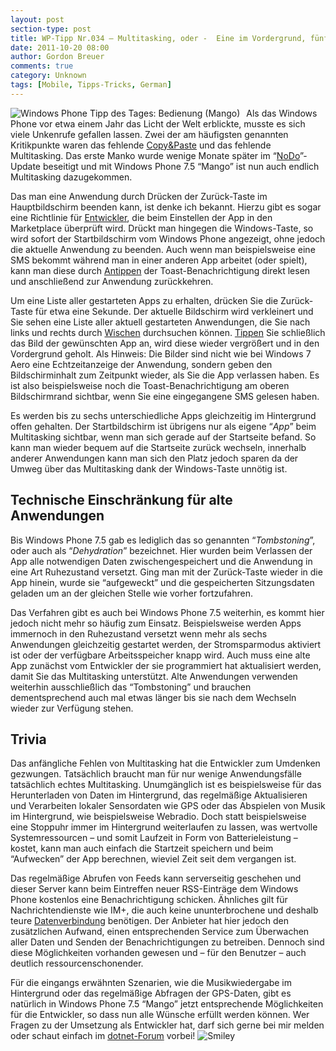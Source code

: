 ```yaml
---
layout: post
section-type: post
title: WP-Tipp Nr.034 – Multitasking, oder -  Eine im Vordergrund, fünf im Sinn
date: 2011-10-20 08:00
author: Gordon Breuer
comments: true
category: Unknown
tags: [Mobile, Tipps-Tricks, German]
---
```

<p><img style="margin: 0px 10px 0px 0px; display: inline; float: left" title="" alt="Windows Phone Tipp des Tages: Bedienung (Mango)" align="left" src="http://anheledirwp.blob.core.windows.net/wordpress/2011/10/bedienungmg.png" /></p>  <p>Als das Windows Phone vor etwa einem Jahr das Licht der Welt erblickte, musste es sich viele Unkenrufe gefallen lassen. Zwei der am häufigsten genannten Kritikpunkte waren das fehlende <a href="/post/2011/10/05/WP-Tipp-023-%E2%80%93-Tastatureingaben-leicht-gemacht-(2).aspx">Copy&amp;Paste</a> und das fehlende Multitasking. Das erste Manko wurde wenige Monate später im “<a title="Windows Phone Tipp des Tages #001" href="/post/2011/09/02/WP7-Tipp-001-%E2%80%93-Versionsunterschiede-und-Updates.aspx">NoDo</a>”-Update beseitigt und mit Windows Phone 7.5 “Mango” ist nun auch endlich Multitasking dazugekommen.</p>  <p>Das man eine Anwendung durch Drücken der Zurück-Taste im Hauptbildschirm beenden kann, ist denke ich bekannt. Hierzu gibt es sogar eine Richtlinie für <a href="http://dotnet-forum.de/forums/default.aspx?GroupID=32">Entwickler</a>, die beim Einstellen der App in den Marketplace überprüft wird. Drückt man hingegen die Windows-Taste, so wird sofort der Startbildschirm vom Windows Phone angezeigt, ohne jedoch die aktuelle Anwendung zu beenden. Auch wenn man beispielsweise eine SMS bekommt während man in einer anderen App arbeitet (oder spielt), kann man diese durch <a href="/post/2011/09/12/WP7-Tipp-007-%E2%80%93-Standard-Gesten.aspx">Antippen</a> der Toast-Benachrichtigung direkt lesen und anschließend zur Anwendung zurückkehren.</p>  <p>Um eine Liste aller gestarteten Apps zu erhalten, drücken Sie die Zurück-Taste für etwa eine Sekunde. Der aktuelle Bildschirm wird verkleinert und Sie sehen eine Liste aller aktuell gestarteten Anwendungen, die Sie nach links und rechts durch <a href="/post/2011/09/12/WP7-Tipp-007-%E2%80%93-Standard-Gesten.aspx">Wischen</a> durchsuchen können. <a href="/post/2011/09/12/WP7-Tipp-007-%E2%80%93-Standard-Gesten.aspx">Tippen</a> Sie schließlich das Bild der gewünschten App an, wird diese wieder vergrößert und in den Vordergrund geholt. Als Hinweis: Die Bilder sind nicht wie bei Windows 7 Aero eine Echtzeitanzeige der Anwendung, sondern geben den Bildschirminhalt zum Zeitpunkt wieder, als Sie die App verlassen haben. Es ist also beispielsweise noch die Toast-Benachrichtigung am oberen Bildschirmrand sichtbar, wenn Sie eine eingegangene SMS gelesen haben.</p>  <p>Es werden bis zu sechs unterschiedliche Apps gleichzeitig im Hintergrund offen gehalten. Der Startbildschirm ist übrigens nur als eigene “<em>App</em>” beim Multitasking sichtbar, wenn man sich gerade auf der Startseite befand. So kann man wieder bequem auf die Startseite zurück wechseln, innerhalb anderer Anwendungen kann man sich den Platz jedoch sparen da der Umweg über das Multitasking dank der Windows-Taste unnötig ist.</p>  <h2>Technische Einschränkung für alte Anwendungen</h2>  <p>Bis Windows Phone 7.5 gab es lediglich das so genannten “<em>Tombstoning</em>”, oder auch als “<em>Dehydration</em>” bezeichnet. Hier wurden beim Verlassen der App alle notwendigen Daten zwischengespeichert und die Anwendung in eine Art Ruhezustand versetzt. Ging man mit der Zurück-Taste wieder in die App hinein, wurde sie “aufgeweckt” und die gespeicherten Sitzungsdaten geladen um an der gleichen Stelle wie vorher fortzufahren.</p>  <p>Das Verfahren gibt es auch bei Windows Phone 7.5 weiterhin, es kommt hier jedoch nicht mehr so häufig zum Einsatz. Beispielsweise werden Apps immernoch in den Ruhezustand versetzt wenn mehr als sechs Anwendungen gleichzeitig gestartet werden, der Stromsparmodus aktiviert ist oder der verfügbare Arbeitsspeicher knapp wird. Auch muss eine alte App zunächst vom Entwickler der sie programmiert hat aktualisiert werden, damit Sie das Multitasking unterstützt. Alte Anwendungen verwenden weiterhin ausschließlich das “Tombstoning” und brauchen dementsprechend auch mal etwas länger bis sie nach dem Wechseln wieder zur Verfügung stehen.</p>  <h2>Trivia</h2>  <p>Das anfängliche Fehlen von Multitasking hat die Entwickler zum Umdenken gezwungen. Tatsächlich braucht man für nur wenige Anwendungsfälle tatsächlich echtes Multitasking. Unumgänglich ist es beispielsweise für das Herunterladen von Daten im Hintergrund, das regelmäßige Aktualisieren und Verarbeiten lokaler Sensordaten wie GPS oder das Abspielen von Musik im Hintergrund, wie beispielsweise Webradio. Doch statt beispielsweise eine Stoppuhr immer im Hintergrund weiterlaufen zu lassen, was wertvolle Systemressourcen – und somit Laufzeit in Form von Batterieleistung – kostet, kann man auch einfach die Startzeit speichern und beim “Aufwecken” der App berechnen, wieviel Zeit seit dem vergangen ist.</p>  <p>Das regelmäßige Abrufen von Feeds kann serverseitig geschehen und dieser Server kann beim Eintreffen neuer RSS-Einträge dem Windows Phone kostenlos eine Benachrichtigung schicken. Ähnliches gilt für Nachrichtendienste wie IM+, die auch keine ununterbrochene und deshalb teure <a href="/post/2011/10/07/WP-Tipp-025-&ndash;-Datenverbindungen.aspx">Datenverbindung</a> benötigen. Der Anbieter hat hier jedoch den zusätzlichen Aufwand, einen entsprechenden Service zum Überwachen aller Daten und Senden der Benachrichtigungen zu betreiben. Dennoch sind diese Möglichkeiten vorhanden gewesen und – für den Benutzer – auch deutlich ressourcenschonender.</p>  <p>Für die eingangs erwähnten Szenarien, wie die Musikwiedergabe im Hintergrund oder das regelmäßige Abfragen der GPS-Daten, gibt es natürlich in Windows Phone 7.5 “Mango” jetzt entsprechende Möglichkeiten für die Entwickler, so dass nun alle Wünsche erfüllt werden können. Wer Fragen zu der Umsetzung als Entwickler hat, darf sich gerne bei mir melden oder schaut einfach im <a href="http://dotnet-forum.de">dotnet-Forum</a> vorbei! <img style="border-bottom-style: none; border-left-style: none; border-top-style: none; border-right-style: none" class="wlEmoticon wlEmoticon-smile" alt="Smiley" src="http://anheledirwp.blob.core.windows.net/wordpress/2011/10/wlEmoticon-smile4.png" /></p>
